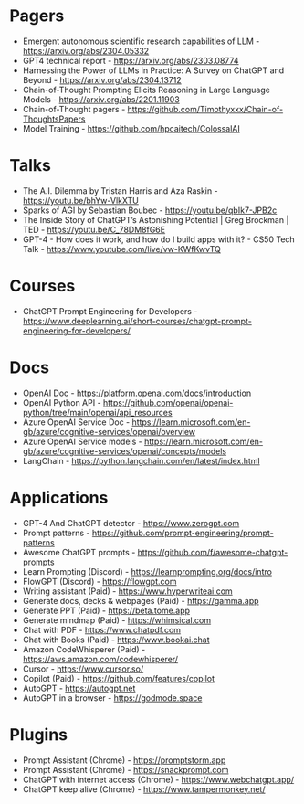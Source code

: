 # Pagers
- Emergent autonomous scientific research capabilities of LLM - https://arxiv.org/abs/2304.05332
- GPT4 technical report - https://arxiv.org/abs/2303.08774
- Harnessing the Power of LLMs in Practice: A Survey on ChatGPT and Beyond - https://arxiv.org/abs/2304.13712
- Chain-of-Thought Prompting Elicits Reasoning in Large Language Models - https://arxiv.org/abs/2201.11903
- Chain-of-Thought pagers - https://github.com/Timothyxxx/Chain-of-ThoughtsPapers
- Model Training - https://github.com/hpcaitech/ColossalAI

# Talks
- The A.I. Dilemma by Tristan Harris and Aza Raskin - https://youtu.be/bhYw-VlkXTU
- Sparks of AGI by Sebastian Boubec - https://youtu.be/qbIk7-JPB2c
- The Inside Story of ChatGPT’s Astonishing Potential | Greg Brockman | TED - https://youtu.be/C_78DM8fG6E
- GPT-4 - How does it work, and how do I build apps with it? - CS50 Tech Talk - https://www.youtube.com/live/vw-KWfKwvTQ

# Courses
- ChatGPT Prompt Engineering for Developers - https://www.deeplearning.ai/short-courses/chatgpt-prompt-engineering-for-developers/

# Docs
- OpenAI Doc - https://platform.openai.com/docs/introduction
- OpenAI Python API - https://github.com/openai/openai-python/tree/main/openai/api_resources
- Azure OpenAI Service Doc - https://learn.microsoft.com/en-gb/azure/cognitive-services/openai/overview
- Azure OpenAI Service models - https://learn.microsoft.com/en-gb/azure/cognitive-services/openai/concepts/models
- LangChain - https://python.langchain.com/en/latest/index.html

# Applications
- GPT-4 And ChatGPT detector - https://www.zerogpt.com
- Prompt patterns - https://github.com/prompt-engineering/prompt-patterns
- Awesome ChatGPT prompts - https://github.com/f/awesome-chatgpt-prompts
- Learn Prompting (Discord) - https://learnprompting.org/docs/intro
- FlowGPT (Discord) - https://flowgpt.com
- Writing assistant (Paid) - https://www.hyperwriteai.com
- Generate docs, decks & webpages (Paid) - https://gamma.app
- Generate PPT (Paid) - https://beta.tome.app
- Generate mindmap (Paid) - https://whimsical.com
- Chat with PDF - https://www.chatpdf.com
- Chat with Books (Paid) - https://www.bookai.chat
- Amazon CodeWhisperer (Paid) - https://aws.amazon.com/codewhisperer/
- Cursor - https://www.cursor.so/
- Copilot (Paid) - https://github.com/features/copilot
- AutoGPT - https://autogpt.net	
- AutoGPT in a browser - https://godmode.space

# Plugins
- Prompt Assistant (Chrome) - https://promptstorm.app
- Prompt Assistant (Chrome) - https://snackprompt.com
- ChatGPT with internet access (Chrome) - https://www.webchatgpt.app/
- ChatGPT keep alive (Chrome) - https://www.tampermonkey.net/
